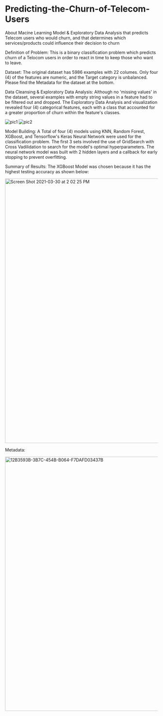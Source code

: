 # Predicting-the-Churn-of-Telecom-Users
About
Macine Learning Model & Exploratory Data Analysis that predicts Telecom users who would churn, and that determines which services/products could influence their decision to churn


Definition of Problem: This is a binary classification problem which predicts churn of a Telocom users in order to react in time to keep those who want to leave.

Dataset: The original dataset has 5986 examples with 22 columes. Only four (4) of the features are numeric, and the Target category is unbalanced. Please find the Metadata for the dataset at the bottom.

Data Cleansing & Exploratory Data Analysis: Although no 'missing values' in the dataset, several examples with empty string values in a feature had to be filtered out and dropped. The Exploratory Data Analysis and visualization revealed four (4) categorical features, each with a class that accounted for a greater proportion of churn within the feature's classes.

![pic1](https://user-images.githubusercontent.com/73043768/113038833-98b5c480-915c-11eb-9dec-556cb1882ef0.png)
![pic2](https://user-images.githubusercontent.com/73043768/113038844-9bb0b500-915c-11eb-9e17-10f958b96eb9.png)


Model Building: A Total of four (4) models using KNN, Random Forest, XGBoost, and Tensorflow's Keras Neural Network were used for the classification problem. The first 3 sets involved the use of GridSearch with Cross Vadilidation to search for the model's optimal hyperparameters. The neural network model was built with 2 hidden layers and a callback for early stopping to prevent overfitting.

Summary of Results: The XGBoost Model was chosen because it has the highest testing accuracy as shown below:

<img width="872" alt="Screen Shot 2021-03-30 at 2 02 25 PM" src="https://user-images.githubusercontent.com/73043768/113042367-b8e78280-9160-11eb-9363-6e42821ee41b.png">



   Metadata:

<img width="838" alt="12B3593B-3B7C-454B-B064-F7DAFD03437B" src="https://user-images.githubusercontent.com/73043768/113038688-66a46280-915c-11eb-8781-cfe179993f4d.png">



















